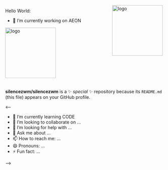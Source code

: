 <img src="https://github-readme-stats.vercel.app/api?username=silencezwm&show_icons=true" alt="logo" height="160" align="right" style="margin: 5px; margin-bottom: 20px;" />

 Hello World:

- 🔭 I’m currently working on AEON

<img src="https://github-profile-trophy.vercel.app/?username=silencezwm&theme=flat&column=7" alt="logo" height="160" align="center" style="margin: auto; margin-bottom: 20px;" />


**silencezwm/silencezwm** is a ✨ _special_ ✨ repository because its `README.md` (this file) appears on your GitHub profile.

<--
- 🌱 I’m currently learning CODE
- 👯 I’m looking to collaborate on ...
- 🤔 I’m looking for help with ...
- 💬 Ask me about ...
- 📫 How to reach me: ...
- 😄 Pronouns: ...
- ⚡ Fun fact: ...

-->
